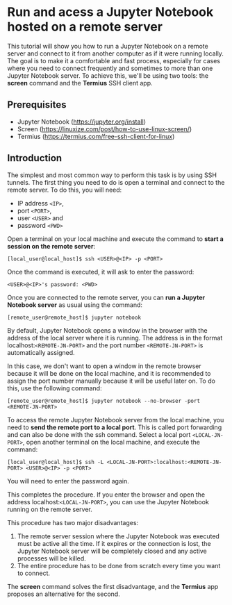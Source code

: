 # Run and acess a Jupyter Notebook hosted on a remote server

This tutorial will show you how to run a Jupyter Notebook on a remote server and connect to it from another computer as if it were running locally. The goal is to make it a comfortable and fast process, especially for cases where you need to connect frequently and sometimes to more than one Jupyter Notebook server. To achieve this, we'll be using two tools: the **screen** command and the **Termius** SSH client app.

## Prerequisites

* Jupyter Notebook (https://jupyter.org/install)
* Screen (https://linuxize.com/post/how-to-use-linux-screen/)
* Termius (https://termius.com/free-ssh-client-for-linux)

## Introduction

The simplest and most common way to perform this task is by using SSH tunnels. The first thing you need to do is open a terminal and connect to the remote server. To do this, you will need:

 * IP address ```<IP>```,
 * port ```<PORT>```,
 * user ```<USER>``` and
 * password ```<PWD>```

Open a terminal on your local machine and execute the command to **start a session on the remote server**:

```
[local_user@local_host]$ ssh <USER>@<IP> -p <PORT>
```

Once the command is executed, it will ask to enter the password:

```
<USER>@<IP>'s password: <PWD>
```

Once you are connected to the remote server, you can **run a Jupyter Notebook server** as usual using the command:

```
[remote_user@remote_host]$ jupyter notebook
```

By default, Jupyter Notebook opens a window in the browser with the address of the local server where it is running. The address is in the format localhost:```<REMOTE-JN-PORT>``` and the port number ```<REMOTE-JN-PORT>``` is automatically assigned.

In this case, we don't want to open a window in the remote browser because it will be done on the local machine, and it is recommended to assign the port number manually because it will be useful later on. To do this, use the following command:

```
[remote_user@remote_host]$ jupyter notebook --no-browser -port <REMOTE-JN-PORT>
```

To access the remote Jupyter Notebook server from the local machine, you need to **send the remote port to a local port**. This is called port forwarding and can also be done with the ssh command. Select a local port ```<LOCAL-JN-PORT>```, open another terminal on the local machine, and execute the command:

```
[local_user@local_host]$ ssh -L <LOCAL-JN-PORT>:localhost:<REMOTE-JN-PORT> <USER>@<IP> -p <PORT>
```

You will need to enter the password again.

This completes the procedure. If you enter the browser and open the address localhost:```<LOCAL-JN-PORT>```, you can use the Jupyter Notebook running on the remote server.

This procedure has two major disadvantages:

1.   The remote server session where the Jupyter Notebook was executed must be active all the time. If it expires or the connection is lost, the Jupyter Notebook server will be completely closed and any active processes will be killed.
2.   The entire procedure has to be done from scratch every time you want to connect.

The **screen** command solves the first disadvantage, and the **Termius** app proposes an alternative for the second.





